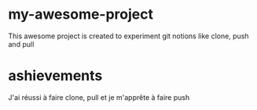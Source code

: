 # my-awesome-project
This awesome project is created to experiment git notions like clone, push and pull
 
# ashievements 
J'ai réussi à faire clone, pull et je m'apprête à faire push

